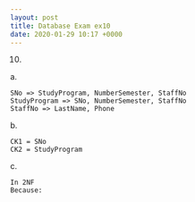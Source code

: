```yaml
---
layout: post
title: Database Exam ex10
date: 2020-01-29 10:17 +0000
---
```

10. 
a. 
```
SNo => StudyProgram, NumberSemester, StaffNo
StudyProgram => SNo, NumberSemester, StaffNo
StaffNo => LastName, Phone
```
b.
```
CK1 = SNo
CK2 = StudyProgram
```
c. 
```
In 2NF
Because: 

